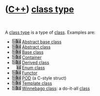 



 

 

 

 

 

([C++](Cpp.md)) [class type](CppClassType.md)
===============================================

 

A [class type](CppClassType.md) is a type of [class](CppClass.md).
Examples are:

-   ![C++98](PicCpp98.png)![C++11](PicCpp11.png) [Abstract base
    class](CppAbstractBaseClass.md)
-   ![C++98](PicCpp98.png)![C++11](PicCpp11.png) [Abstract
    class](CppAbstractClass.md)
-   ![C++98](PicCpp98.png)![C++11](PicCpp11.png) [Base
    class](CppBaseClass.md)
-   ![C++98](PicCpp98.png)![C++11](PicCpp11.png)
    [Container](CppContainer.md)
-   ![C++98](PicCpp98.png)![C++11](PicCpp11.png) [Derived
    class](CppDerivedClass.md)
-   ![ ](PicSpacer.png)![C++11](PicCpp11.png) [Enum
    class](CppEnumClass.md)
-   ![C++98](PicCpp98.png)![C++11](PicCpp11.png)
    [Functor](CppFunctor.md)
-   ![C++98](PicCpp98.png)![C++11](PicCpp11.png) [POD](CppPod.md) (a
    C-style struct)
-   ![C++98](PicCpp98.png)![C++11](PicCpp11.png) [Template
    class](CppTemplateClass.md)
-   ![C++98](PicCpp98.png)![C++11](PicCpp11.png) [Winnebago
    class](CppWinnebagoClass.md): a do-it-all [class](CppClass.md)

 

 

 

 

 





 



